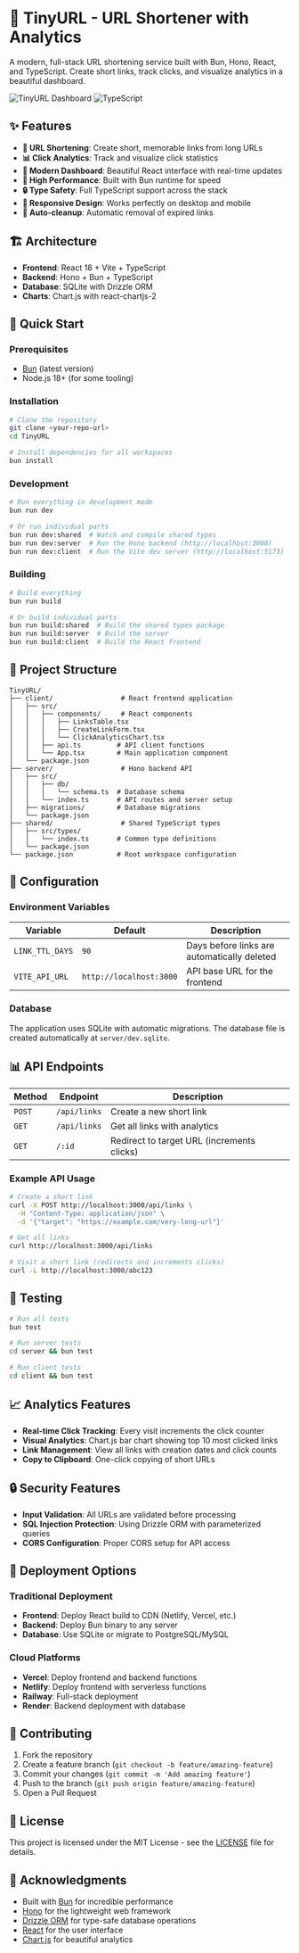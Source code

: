 # 🔗 TinyURL - URL Shortener with Analytics

A modern, full-stack URL shortening service built with Bun, Hono, React, and TypeScript. Create short links, track clicks, and visualize analytics in a beautiful dashboard.

![TinyURL Dashboard](https://img.shields.io/badge/Status-Production%20Ready-brightgreen)
![TypeScript](https://img.shields.io/badge/TypeScript-Full%20Stack-blue)

## ✨ Features

- **🔗 URL Shortening**: Create short, memorable links from long URLs
- **📊 Click Analytics**: Track and visualize click statistics
- **🎨 Modern Dashboard**: Beautiful React interface with real-time updates
- **🚀 High Performance**: Built with Bun runtime for speed
- **🔒 Type Safety**: Full TypeScript support across the stack
- **📱 Responsive Design**: Works perfectly on desktop and mobile
- **🔄 Auto-cleanup**: Automatic removal of expired links

## 🏗️ Architecture

- **Frontend**: React 18 + Vite + TypeScript
- **Backend**: Hono + Bun + TypeScript
- **Database**: SQLite with Drizzle ORM
- **Charts**: Chart.js with react-chartjs-2

## 🚀 Quick Start

### Prerequisites

- [Bun](https://bun.sh) (latest version)
- Node.js 18+ (for some tooling)

### Installation

```bash
# Clone the repository
git clone <your-repo-url>
cd TinyURL

# Install dependencies for all workspaces
bun install
```

### Development

```bash
# Run everything in development mode
bun run dev

# Or run individual parts
bun run dev:shared  # Watch and compile shared types
bun run dev:server  # Run the Hono backend (http://localhost:3000)
bun run dev:client  # Run the Vite dev server (http://localhost:5173)
```

### Building

```bash
# Build everything
bun run build

# Or build individual parts
bun run build:shared  # Build the shared types package
bun run build:server  # Build the server
bun run build:client  # Build the React frontend
```

## 📁 Project Structure

```
TinyURL/
├── client/                 # React frontend application
│   ├── src/
│   │   ├── components/     # React components
│   │   │   ├── LinksTable.tsx
│   │   │   ├── CreateLinkForm.tsx
│   │   │   └── ClickAnalyticsChart.tsx
│   │   ├── api.ts         # API client functions
│   │   └── App.tsx        # Main application component
│   └── package.json
├── server/                 # Hono backend API
│   ├── src/
│   │   ├── db/
│   │   │   └── schema.ts  # Database schema
│   │   └── index.ts       # API routes and server setup
│   ├── migrations/        # Database migrations
│   └── package.json
├── shared/                 # Shared TypeScript types
│   ├── src/types/
│   │   └── index.ts       # Common type definitions
│   └── package.json
└── package.json           # Root workspace configuration
```

## 🔧 Configuration

### Environment Variables

| Variable | Default | Description |
|----------|---------|-------------|
| `LINK_TTL_DAYS` | `90` | Days before links are automatically deleted |
| `VITE_API_URL` | `http://localhost:3000` | API base URL for the frontend |

### Database

The application uses SQLite with automatic migrations. The database file is created automatically at `server/dev.sqlite`.

## 📊 API Endpoints

| Method | Endpoint | Description |
|--------|----------|-------------|
| `POST` | `/api/links` | Create a new short link |
| `GET` | `/api/links` | Get all links with analytics |
| `GET` | `/:id` | Redirect to target URL (increments clicks) |

### Example API Usage

```bash
# Create a short link
curl -X POST http://localhost:3000/api/links \
  -H "Content-Type: application/json" \
  -d '{"target": "https://example.com/very-long-url"}'

# Get all links
curl http://localhost:3000/api/links

# Visit a short link (redirects and increments clicks)
curl -L http://localhost:3000/abc123
```

## 🧪 Testing

```bash
# Run all tests
bun test

# Run server tests
cd server && bun test

# Run client tests
cd client && bun test
```

## 📈 Analytics Features

- **Real-time Click Tracking**: Every visit increments the click counter
- **Visual Analytics**: Chart.js bar chart showing top 10 most clicked links
- **Link Management**: View all links with creation dates and click counts
- **Copy to Clipboard**: One-click copying of short URLs

## 🔒 Security Features

- **Input Validation**: All URLs are validated before processing
- **SQL Injection Protection**: Using Drizzle ORM with parameterized queries
- **CORS Configuration**: Proper CORS setup for API access

## 🚀 Deployment Options

### Traditional Deployment
- **Frontend**: Deploy React build to CDN (Netlify, Vercel, etc.)
- **Backend**: Deploy Bun binary to any server
- **Database**: Use SQLite or migrate to PostgreSQL/MySQL

### Cloud Platforms
- **Vercel**: Deploy frontend and backend functions
- **Netlify**: Deploy frontend with serverless functions
- **Railway**: Full-stack deployment
- **Render**: Backend deployment with database

## 🤝 Contributing

1. Fork the repository
2. Create a feature branch (`git checkout -b feature/amazing-feature`)
3. Commit your changes (`git commit -m 'Add amazing feature'`)
4. Push to the branch (`git push origin feature/amazing-feature`)
5. Open a Pull Request

## 📄 License

This project is licensed under the MIT License - see the [LICENSE](LICENSE) file for details.

## 🙏 Acknowledgments

- Built with [Bun](https://bun.sh) for incredible performance
- [Hono](https://hono.dev) for the lightweight web framework
- [Drizzle ORM](https://orm.drizzle.team) for type-safe database operations
- [React](https://react.dev) for the user interface
- [Chart.js](https://www.chartjs.org) for beautiful analytics
